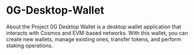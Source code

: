 # 0G-Desktop-Wallet
About the Project 0G Desktop Wallet is a desktop wallet application that interacts with Cosmos and EVM-based networks. With this wallet, you can create new wallets, manage existing ones, transfer tokens, and perform staking operations.

